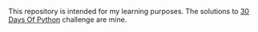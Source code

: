 This repository is intended for my learning purposes. The solutions to [30 Days Of Python](https://github.com/Asabeneh/30-Days-Of-Python) challenge are mine.


